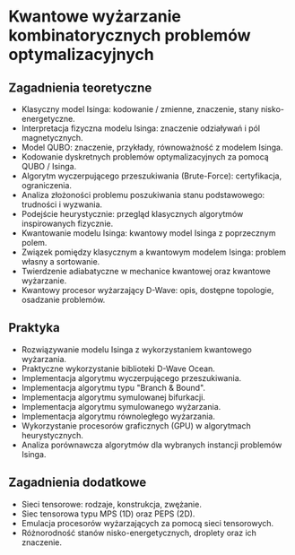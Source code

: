 <!-- LTeX: language=PL-pl -->

# Kwantowe wyżarzanie kombinatorycznych problemów optymalizacyjnych

## Zagadnienia teoretyczne

- Klasyczny model Isinga: kodowanie / zmienne, znaczenie, stany nisko-energetyczne.
- Interpretacja fizyczna modelu Isinga: znaczenie odziaływań i pól magnetycznych.
- Model QUBO: znaczenie, przykłady, równoważność z modelem Isinga.
- Kodowanie dyskretnych problemów optymalizacyjnych za pomocą QUBO / Isinga.
- Algorytm wyczerpującego przeszukiwania (Brute-Force): certyfikacja, ograniczenia.
- Analiza złożoności problemu poszukiwania stanu podstawowego: trudności i wyzwania.
- Podejście heurystycznie: przegląd klasycznych algorytmów inspirowanych fizycznie.
- Kwantowanie modelu Isinga: kwantowy model Isinga z poprzecznym polem.
- Związek pomiędzy klasycznym a kwantowym modelem Isinga: problem własny a sortowanie.
- Twierdzenie adiabatyczne w mechanice kwantowej oraz kwantowe wyżarzanie.
- Kwantowy procesor wyżarzający D-Wave: opis, dostępne topologie, osadzanie problemów.

## Praktyka

- Rozwiązywanie modelu Isinga z wykorzystaniem kwantowego wyżarzania.
- Praktyczne wykorzystanie biblioteki D-Wave Ocean.
- Implementacja algorytmu wyczerpującego przeszukiwania.
- Implementacja algorytmu typu "Branch & Bound". 
- Implementacja algorytmu symulowanej bifurkacji.
- Implementacja algorytmu symulowanego wyżarzania.
- Implementacja algorytmu równoległego wyżarzania.
- Wykorzystanie procesorów graficznych (GPU) w algorytmach heurystycznych.
- Analiza porównawcza algorytmów dla wybranych instancji problemów Isinga.

## Zagadnienia dodatkowe 
- Sieci tensorowe: rodzaje, konstrukcja, zwężanie.
- Siec tensorowa typu MPS (1D) oraz PEPS (2D).
- Emulacja procesorów wyżarzających za pomocą sieci tensorowych.
- Różnorodność stanów nisko-energetycznych, droplety oraz ich znaczenie.
